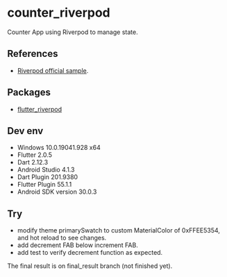 # counter_riverpod

Counter App using Riverpod to manage state.

## References

 - [Riverpod official sample](https://github.com/rrousselGit/river_pod/tree/master/examples/counter).

## Packages

 - [flutter_riverpod](https://pub.dev/packages/flutter_riverpod)

## Dev env

 - Windows 10.0.19041.928 x64
 - Flutter 2.0.5
 - Dart 2.12.3
 - Android Studio 4.1.3
 - Dart Plugin 201.9380
 - Flutter Plugin 55.1.1
 - Android SDK version 30.0.3
 
## Try

 - modify theme primarySwatch to custom MaterialColor of 0xFFEE5354, and hot reload to see changes.
 - add decrement FAB below increment FAB.
 - add test to verify decrement function as expected.


 The final result is on final_result branch (not finished yet).